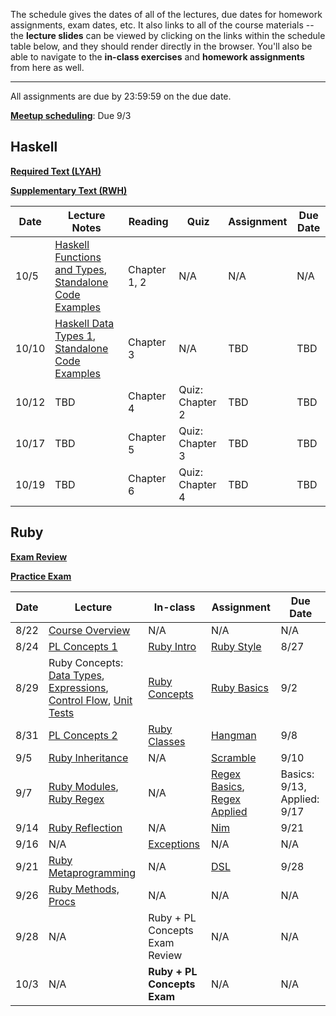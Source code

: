 The schedule gives the dates of all of the lectures, due dates for homework
assignments, exam dates, etc. It also links to all of the course materials --
the **lecture slides** can be viewed by clicking on the links within the
schedule table below, and they should render directly in the browser. You'll
also be able to navigate to the **in-class exercises** and **homework
assignments** from here as well.

--------------------------------------------------------------------------------

All assignments are due by 23:59:59 on the due date.

[**Meetup scheduling**](assignments/meetup.md): Due 9/3

Haskell
-------

[**Required Text (LYAH)**](http://learnyouahaskell.com/chapters)

[**Supplementary Text (RWH)**](http://book.realworldhaskell.org/read/)

Date  | Lecture Notes | Reading | Quiz | Assignment | Due Date
----  | ------------- | ------- | ---- | ---------- | --------
10/5  | [Haskell Functions and Types](lectures/haskell/1-functions_types/notes.pdf), [Standalone Code Examples](lectures/haskell/1-functions_types/notes.hs) | Chapter 1, 2 | N/A | N/A | N/A
10/10 | [Haskell Data Types 1](lectures/haskell/2-data_types/notes.pdf), [Standalone Code Examples](lectures/haskell/2-data_types/notes.hs) | Chapter 3 | N/A | TBD | TBD
10/12 | TBD | Chapter 4 | Quiz: Chapter 2 | TBD | TBD
10/17 | TBD | Chapter 5 | Quiz: Chapter 3 | TBD | TBD
10/19 | TBD | Chapter 6 | Quiz: Chapter 4 | TBD | TBD

Ruby
----

[**Exam Review**](exams/review-ruby.md)

[**Practice Exam**](exams/practice_exam.pdf)

Date | Lecture | In-class | Assignment | Due Date
---- | ------- | -------- | ---------- | --------
8/22 | [Course Overview](slides/course_overview/slides.pdf) | N/A | N/A | N/A
8/24 | [PL Concepts 1](slides/pl_concepts/1/slides.pdf) | [Ruby Intro](class_exercises/ruby/0-intro.md) | [Ruby Style](assignments/ruby/0-style/) | 8/27
8/29 | Ruby Concepts: [Data Types](slides/ruby/1/a-data_types/slides.pdf), [Expressions](slides/ruby/1/b-expressions/slides.pdf), [Control Flow](slides/ruby/1/c-control_flow/slides.pdf), [Unit Tests](slides/ruby/1/d-unit_tests/slides.pdf) | [Ruby Concepts](class_exercises/ruby/1-basics.md) | [Ruby Basics](assignments/ruby/1-basics/) | 9/2
8/31 | [PL Concepts 2](slides/pl_concepts/2/slides.pdf) | [Ruby Classes](class_exercises/ruby/2-classes/) | [Hangman](assignments/ruby/2-hangman/) | 9/8
9/5  | [Ruby Inheritance](slides/ruby/2/a-inheritance/slides.pdf) | N/A | [Scramble](assignments/ruby/3-scramble//) | 9/10
9/7  | [Ruby Modules](slides/ruby/2/b-modules/slides.pdf), [Ruby Regex](slides/ruby/3-regex/slides.pdf) | N/A | [Regex Basics](assignments/ruby/4-regexp_basics/), [Regex Applied](assignments/ruby/5-regexp_applied/) | Basics: 9/13, Applied: 9/17
9/14 | [Ruby Reflection](slides/ruby/4-reflection/slides.pdf) | N/A | [Nim](assignments/ruby/6-nim/) | 9/21
9/16 | N/A | [Exceptions](class_exercises/ruby/3-exceptions) | N/A | N/A
9/21 | [Ruby Metaprogramming](slides/ruby/5-metaprogramming/slides.pdf) | N/A | [DSL](assignments/ruby/7-dsl/) | 9/28
9/26 | [Ruby Methods, Procs](slides/ruby/6-methods_procs/slides.pdf) | N/A | N/A | N/A
9/28 | N/A | Ruby + PL Concepts Exam Review | N/A | N/A
10/3 | N/A | **Ruby + PL Concepts Exam** | N/A | N/A
